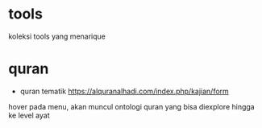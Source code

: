 # tools
koleksi tools yang menarique

# quran
* quran tematik https://alquranalhadi.com/index.php/kajian/form
  
hover pada menu, akan muncul ontologi quran yang bisa diexplore hingga ke level ayat
